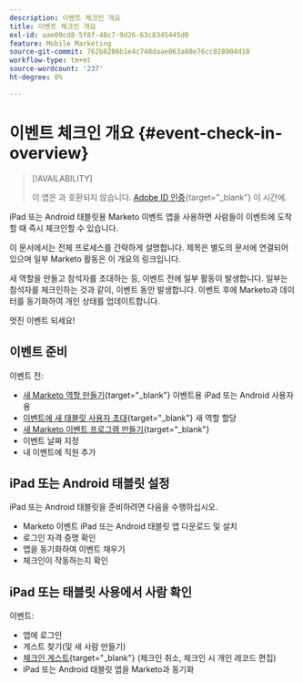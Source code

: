 ```yaml
---
description: 이벤트 체크인 개요
title: 이벤트 체크인 개요
exl-id: aae09cd8-5f8f-48c7-9d26-63c8345445d0
feature: Mobile Marketing
source-git-commit: 762b8206b1e4c748daae063a80e76cc028904d10
workflow-type: tm+mt
source-wordcount: '237'
ht-degree: 0%

---
```


# 이벤트 체크인 개요 {#event-check-in-overview}

>[!AVAILABILITY]
>
>이 앱은 과 호환되지 않습니다. [Adobe ID 인증](/help/marketo/product-docs/administration/marketo-with-adobe-identity/adobe-identity-management-overview.md){target="_blank"} 이 시간에.

iPad 또는 Android 태블릿용 Marketo 이벤트 앱을 사용하면 사람들이 이벤트에 도착할 때 즉시 체크인할 수 있습니다.

이 문서에서는 전체 프로세스를 간략하게 설명합니다. 제목은 별도의 문서에 연결되어 있으며 일부 Marketo 활동은 이 개요의 링크입니다.

새 역할을 만들고 참석자를 초대하는 등, 이벤트 전에 일부 활동이 발생합니다. 일부는 참석자를 체크인하는 것과 같이, 이벤트 동안 발생합니다. 이벤트 후에 Marketo과 데이터를 동기화하여 개인 상태를 업데이트합니다.

멋진 이벤트 되세요!

## 이벤트 준비

이벤트 전:

* [새 Marketo 역할 만들기](/help/marketo/product-docs/core-marketo-concepts/mobile-apps/event-check-in/grant-users-access-to-the-check-in-app.md){target="_blank"} 이벤트용 iPad 또는 Android 사용자용
* [이벤트에 새 태블릿 사용자 초대](/help/marketo/product-docs/core-marketo-concepts/mobile-apps/event-check-in/grant-users-access-to-the-check-in-app.md){target="_blank"} 새 역할 할당
* [새 Marketo 이벤트 프로그램 만들기](/help/marketo/product-docs/demand-generation/events/understanding-events/create-a-new-event-program.md){target="_blank"}
* 이벤트 날짜 지정
* 내 이벤트에 직원 추가

## iPad 또는 Android 태블릿 설정

iPad 또는 Android 태블릿을 준비하려면 다음을 수행하십시오.

* Marketo 이벤트 iPad 또는 Android 태블릿 앱 다운로드 및 설치
* 로그인 자격 증명 확인
* 앱을 동기화하여 이벤트 채우기
* 체크인이 작동하는지 확인

## iPad 또는 태블릿 사용에서 사람 확인

이벤트:

* 앱에 로그인
* 게스트 찾기(및 새 사람 만들기)
* [체크인 게스트](/help/marketo/product-docs/core-marketo-concepts/mobile-apps/event-check-in/check-people-into-your-event-from-your-tablet.md){target="_blank"} (체크인 취소, 체크인 시 개인 레코드 편집)
* iPad 또는 Android 태블릿 앱을 Marketo과 동기화
